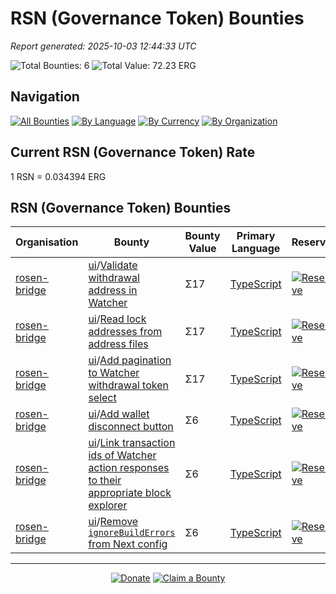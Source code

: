 <!-- GENERATED FILE - DO NOT EDIT DIRECTLY -->
<!-- Generated on: 2025-10-03 12:44:33 -->

# RSN (Governance Token) Bounties

*Report generated: 2025-10-03 12:44:33 UTC*

![Total Bounties: 6](https://img.shields.io/badge/Total%20Bounties-6-blue) ![Total Value: 72.23 ERG](https://img.shields.io/badge/Total%20Value-72.23%20ERG-green)

## Navigation

[![All Bounties](https://img.shields.io/badge/All%20Bounties-102-blue)](../all.md) [![By Language](https://img.shields.io/badge/By%20Language-6-green)](../summary.md#languages) [![By Currency](https://img.shields.io/badge/By%20Currency-7-yellow)](../summary.md#currencies) [![By Organization](https://img.shields.io/badge/By%20Organization-9-orange)](../summary.md#projects)

## Current RSN (Governance Token) Rate

1 RSN = 0.034394 ERG

## RSN (Governance Token) Bounties

|Organisation|Bounty|Bounty Value|Primary Language|Reserve|
|---|---|---|---|---|
| [rosen-bridge](by_org/rosen-bridge.md) | [ui](https://github.com/rosen-bridge/ui)/[Validate withdrawal address in Watcher](https://github.com/rosen-bridge/ui/issues/13) | Σ17 | [TypeScript](by_language/typescript.md) | [![Reserve](https://img.shields.io/badge/-Reserve-brightgreen?style=flat-square)](https://github.com/ErgoDevs/Ergo-Bounties/new/main?filename=submissions/rosen-bridge-ui-13.json&value=%7B%0A%20%20%22contributor%22%3A%20%22YOUR_GITHUB_USERNAME%22%2C%0A%20%20%22wallet_address%22%3A%20%22YOUR_WALLET_ADDRESS%22%2C%0A%20%20%22contact_method%22%3A%20%22YOUR_CONTACT_INFO%22%2C%0A%20%20%22work_link%22%3A%20%22%22%2C%0A%20%20%22work_title%22%3A%20%22Validate%20withdrawal%20address%20in%20Watcher%22%2C%0A%20%20%22bounty_id%22%3A%20%22rosen-bridge/ui%2313%22%2C%0A%20%20%22original_issue_link%22%3A%20%22https%3A//github.com/rosen-bridge/ui/issues/13%22%2C%0A%20%20%22payment_currency%22%3A%20%22RSN%22%2C%0A%20%20%22bounty_value%22%3A%20500.0%2C%0A%20%20%22status%22%3A%20%22in-progress%22%2C%0A%20%20%22submission_date%22%3A%20%22%22%2C%0A%20%20%22expected_completion%22%3A%20%22YYYY-MM-DD%22%2C%0A%20%20%22description%22%3A%20%22I%20am%20working%20on%20this%20bounty%22%2C%0A%20%20%22review_notes%22%3A%20%22%22%2C%0A%20%20%22payment_tx_id%22%3A%20%22%22%2C%0A%20%20%22payment_date%22%3A%20%22%22%0A%7D&message=Claim%20Bounty%20rosen-bridge/ui%2313&description=I%20want%20to%20claim%20this%20bounty%20posted%20by%20mkermani144.%0A%0ABounty:%20Validate%20withdrawal%20address%20in%20Watcher) |
| [rosen-bridge](by_org/rosen-bridge.md) | [ui](https://github.com/rosen-bridge/ui)/[Read lock addresses from address files](https://github.com/rosen-bridge/ui/issues/11) | Σ17 | [TypeScript](by_language/typescript.md) | [![Reserve](https://img.shields.io/badge/-Reserve-brightgreen?style=flat-square)](https://github.com/ErgoDevs/Ergo-Bounties/new/main?filename=submissions/rosen-bridge-ui-11.json&value=%7B%0A%20%20%22contributor%22%3A%20%22YOUR_GITHUB_USERNAME%22%2C%0A%20%20%22wallet_address%22%3A%20%22YOUR_WALLET_ADDRESS%22%2C%0A%20%20%22contact_method%22%3A%20%22YOUR_CONTACT_INFO%22%2C%0A%20%20%22work_link%22%3A%20%22%22%2C%0A%20%20%22work_title%22%3A%20%22Read%20lock%20addresses%20from%20address%20files%22%2C%0A%20%20%22bounty_id%22%3A%20%22rosen-bridge/ui%2311%22%2C%0A%20%20%22original_issue_link%22%3A%20%22https%3A//github.com/rosen-bridge/ui/issues/11%22%2C%0A%20%20%22payment_currency%22%3A%20%22RSN%22%2C%0A%20%20%22bounty_value%22%3A%20500.0%2C%0A%20%20%22status%22%3A%20%22in-progress%22%2C%0A%20%20%22submission_date%22%3A%20%22%22%2C%0A%20%20%22expected_completion%22%3A%20%22YYYY-MM-DD%22%2C%0A%20%20%22description%22%3A%20%22I%20am%20working%20on%20this%20bounty%22%2C%0A%20%20%22review_notes%22%3A%20%22%22%2C%0A%20%20%22payment_tx_id%22%3A%20%22%22%2C%0A%20%20%22payment_date%22%3A%20%22%22%0A%7D&message=Claim%20Bounty%20rosen-bridge/ui%2311&description=I%20want%20to%20claim%20this%20bounty%20posted%20by%20mkermani144.%0A%0ABounty:%20Read%20lock%20addresses%20from%20address%20files) |
| [rosen-bridge](by_org/rosen-bridge.md) | [ui](https://github.com/rosen-bridge/ui)/[Add pagination to Watcher withdrawal token select](https://github.com/rosen-bridge/ui/issues/10) | Σ17 | [TypeScript](by_language/typescript.md) | [![Reserve](https://img.shields.io/badge/-Reserve-brightgreen?style=flat-square)](https://github.com/ErgoDevs/Ergo-Bounties/new/main?filename=submissions/rosen-bridge-ui-10.json&value=%7B%0A%20%20%22contributor%22%3A%20%22YOUR_GITHUB_USERNAME%22%2C%0A%20%20%22wallet_address%22%3A%20%22YOUR_WALLET_ADDRESS%22%2C%0A%20%20%22contact_method%22%3A%20%22YOUR_CONTACT_INFO%22%2C%0A%20%20%22work_link%22%3A%20%22%22%2C%0A%20%20%22work_title%22%3A%20%22Add%20pagination%20to%20Watcher%20withdrawal%20token%20select%22%2C%0A%20%20%22bounty_id%22%3A%20%22rosen-bridge/ui%2310%22%2C%0A%20%20%22original_issue_link%22%3A%20%22https%3A//github.com/rosen-bridge/ui/issues/10%22%2C%0A%20%20%22payment_currency%22%3A%20%22RSN%22%2C%0A%20%20%22bounty_value%22%3A%20500.0%2C%0A%20%20%22status%22%3A%20%22in-progress%22%2C%0A%20%20%22submission_date%22%3A%20%22%22%2C%0A%20%20%22expected_completion%22%3A%20%22YYYY-MM-DD%22%2C%0A%20%20%22description%22%3A%20%22I%20am%20working%20on%20this%20bounty%22%2C%0A%20%20%22review_notes%22%3A%20%22%22%2C%0A%20%20%22payment_tx_id%22%3A%20%22%22%2C%0A%20%20%22payment_date%22%3A%20%22%22%0A%7D&message=Claim%20Bounty%20rosen-bridge/ui%2310&description=I%20want%20to%20claim%20this%20bounty%20posted%20by%20mkermani144.%0A%0ABounty:%20Add%20pagination%20to%20Watcher%20withdrawal%20token%20select) |
| [rosen-bridge](by_org/rosen-bridge.md) | [ui](https://github.com/rosen-bridge/ui)/[Add wallet disconnect button](https://github.com/rosen-bridge/ui/issues/12) | Σ6 | [TypeScript](by_language/typescript.md) | [![Reserve](https://img.shields.io/badge/-Reserve-brightgreen?style=flat-square)](https://github.com/ErgoDevs/Ergo-Bounties/new/main?filename=submissions/rosen-bridge-ui-12.json&value=%7B%0A%20%20%22contributor%22%3A%20%22YOUR_GITHUB_USERNAME%22%2C%0A%20%20%22wallet_address%22%3A%20%22YOUR_WALLET_ADDRESS%22%2C%0A%20%20%22contact_method%22%3A%20%22YOUR_CONTACT_INFO%22%2C%0A%20%20%22work_link%22%3A%20%22%22%2C%0A%20%20%22work_title%22%3A%20%22Add%20wallet%20disconnect%20button%22%2C%0A%20%20%22bounty_id%22%3A%20%22rosen-bridge/ui%2312%22%2C%0A%20%20%22original_issue_link%22%3A%20%22https%3A//github.com/rosen-bridge/ui/issues/12%22%2C%0A%20%20%22payment_currency%22%3A%20%22RSN%22%2C%0A%20%20%22bounty_value%22%3A%20200.0%2C%0A%20%20%22status%22%3A%20%22in-progress%22%2C%0A%20%20%22submission_date%22%3A%20%22%22%2C%0A%20%20%22expected_completion%22%3A%20%22YYYY-MM-DD%22%2C%0A%20%20%22description%22%3A%20%22I%20am%20working%20on%20this%20bounty%22%2C%0A%20%20%22review_notes%22%3A%20%22%22%2C%0A%20%20%22payment_tx_id%22%3A%20%22%22%2C%0A%20%20%22payment_date%22%3A%20%22%22%0A%7D&message=Claim%20Bounty%20rosen-bridge/ui%2312&description=I%20want%20to%20claim%20this%20bounty%20posted%20by%20mkermani144.%0A%0ABounty:%20Add%20wallet%20disconnect%20button) |
| [rosen-bridge](by_org/rosen-bridge.md) | [ui](https://github.com/rosen-bridge/ui)/[Link transaction ids of Watcher action responses to their appropriate block explorer](https://github.com/rosen-bridge/ui/issues/9) | Σ6 | [TypeScript](by_language/typescript.md) | [![Reserve](https://img.shields.io/badge/-Reserve-brightgreen?style=flat-square)](https://github.com/ErgoDevs/Ergo-Bounties/new/main?filename=submissions/rosen-bridge-ui-9.json&value=%7B%0A%20%20%22contributor%22%3A%20%22YOUR_GITHUB_USERNAME%22%2C%0A%20%20%22wallet_address%22%3A%20%22YOUR_WALLET_ADDRESS%22%2C%0A%20%20%22contact_method%22%3A%20%22YOUR_CONTACT_INFO%22%2C%0A%20%20%22work_link%22%3A%20%22%22%2C%0A%20%20%22work_title%22%3A%20%22Link%20transaction%20ids%20of%20Watcher%20action%20responses%20to%20their%20appropriate%20block%20explorer%22%2C%0A%20%20%22bounty_id%22%3A%20%22rosen-bridge/ui%239%22%2C%0A%20%20%22original_issue_link%22%3A%20%22https%3A//github.com/rosen-bridge/ui/issues/9%22%2C%0A%20%20%22payment_currency%22%3A%20%22RSN%22%2C%0A%20%20%22bounty_value%22%3A%20200.0%2C%0A%20%20%22status%22%3A%20%22in-progress%22%2C%0A%20%20%22submission_date%22%3A%20%22%22%2C%0A%20%20%22expected_completion%22%3A%20%22YYYY-MM-DD%22%2C%0A%20%20%22description%22%3A%20%22I%20am%20working%20on%20this%20bounty%22%2C%0A%20%20%22review_notes%22%3A%20%22%22%2C%0A%20%20%22payment_tx_id%22%3A%20%22%22%2C%0A%20%20%22payment_date%22%3A%20%22%22%0A%7D&message=Claim%20Bounty%20rosen-bridge/ui%239&description=I%20want%20to%20claim%20this%20bounty%20posted%20by%20mkermani144.%0A%0ABounty:%20Link%20transaction%20ids%20of%20Watcher%20action%20responses%20to%20their%20appropriate%20block%20explorer) |
| [rosen-bridge](by_org/rosen-bridge.md) | [ui](https://github.com/rosen-bridge/ui)/[Remove `ignoreBuildErrors` from Next config](https://github.com/rosen-bridge/ui/issues/8) | Σ6 | [TypeScript](by_language/typescript.md) | [![Reserve](https://img.shields.io/badge/-Reserve-brightgreen?style=flat-square)](https://github.com/ErgoDevs/Ergo-Bounties/new/main?filename=submissions/rosen-bridge-ui-8.json&value=%7B%0A%20%20%22contributor%22%3A%20%22YOUR_GITHUB_USERNAME%22%2C%0A%20%20%22wallet_address%22%3A%20%22YOUR_WALLET_ADDRESS%22%2C%0A%20%20%22contact_method%22%3A%20%22YOUR_CONTACT_INFO%22%2C%0A%20%20%22work_link%22%3A%20%22%22%2C%0A%20%20%22work_title%22%3A%20%22Remove%20%60ignoreBuildErrors%60%20from%20Next%20config%22%2C%0A%20%20%22bounty_id%22%3A%20%22rosen-bridge/ui%238%22%2C%0A%20%20%22original_issue_link%22%3A%20%22https%3A//github.com/rosen-bridge/ui/issues/8%22%2C%0A%20%20%22payment_currency%22%3A%20%22RSN%22%2C%0A%20%20%22bounty_value%22%3A%20200.0%2C%0A%20%20%22status%22%3A%20%22in-progress%22%2C%0A%20%20%22submission_date%22%3A%20%22%22%2C%0A%20%20%22expected_completion%22%3A%20%22YYYY-MM-DD%22%2C%0A%20%20%22description%22%3A%20%22I%20am%20working%20on%20this%20bounty%22%2C%0A%20%20%22review_notes%22%3A%20%22%22%2C%0A%20%20%22payment_tx_id%22%3A%20%22%22%2C%0A%20%20%22payment_date%22%3A%20%22%22%0A%7D&message=Claim%20Bounty%20rosen-bridge/ui%238&description=I%20want%20to%20claim%20this%20bounty%20posted%20by%20mkermani144.%0A%0ABounty:%20Remove%20%60ignoreBuildErrors%60%20from%20Next%20config) |


---

<div align="center">
  <p>
    <a href="../../docs/donate.md"><img src="https://img.shields.io/badge/❤️%20Donate-F44336" alt="Donate"></a>
    <a href="../../docs/bounty-submission-guide.md#reserving-a-bounty"><img src="https://img.shields.io/badge/🔒%20How%20To%20Claim-4CAF50" alt="Claim a Bounty"></a>
  </p>
</div>


<!-- END OF GENERATED CONTENT -->
